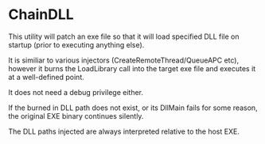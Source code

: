 # ChainDLL

This utility will patch an exe file so that it will load specified DLL file on startup
(prior to executing anything else).

It is similiar to various injectors (CreateRemoteThread/QueueAPC etc), however it burns
the LoadLibrary call into the target exe file and executes it at a well-defined point.

It does not need a debug privilege either.

If the burned in DLL path does not exist, or its DllMain fails for some reason, the original
EXE binary continues silently.

The DLL paths injected are always interpreted relative to the host EXE.
